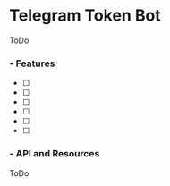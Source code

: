 # Telegram Token Bot

ToDo

### - Features

- [ ] 
- [ ] 
- [ ] 
- [ ] 
- [ ] 
- [ ] 

### - API and Resources

ToDo
